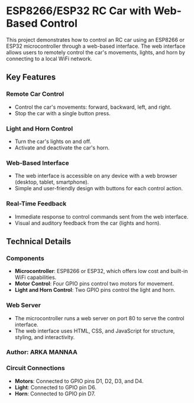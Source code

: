 
# ESP8266/ESP32 RC Car with Web-Based Control

This project demonstrates how to control an RC car using an ESP8266 or ESP32 microcontroller through a web-based interface. The web interface allows users to remotely control the car's movements, lights, and horn by connecting to a local WiFi network.

## Key Features

### Remote Car Control
- Control the car's movements: forward, backward, left, and right.
- Stop the car with a single button press.

### Light and Horn Control
- Turn the car's lights on and off.
- Activate and deactivate the car's horn.

### Web-Based Interface
- The web interface is accessible on any device with a web browser (desktop, tablet, smartphone).
- Simple and user-friendly design with buttons for each control action.

### Real-Time Feedback
- Immediate response to control commands sent from the web interface.
- Visual and auditory feedback from the car (lights and horn).

## Technical Details

### Components
- **Microcontroller**: ESP8266 or ESP32, which offers low cost and built-in WiFi capabilities.
- **Motor Control**: Four GPIO pins control two motors for movement.
- **Light and Horn Control**: Two GPIO pins control the light and horn.

### Web Server
- The microcontroller runs a web server on port 80 to serve the control interface.
- The web interface uses HTML, CSS, and JavaScript for structure, styling, and interactivity.

  
### Author: ARKA MANNAA

### Circuit Connections
- **Motors**: Connected to GPIO pins D1, D2, D3, and D4.
- **Light**: Connected to GPIO pin D6.
- **Horn**: Connected to GPIO pin D7.

